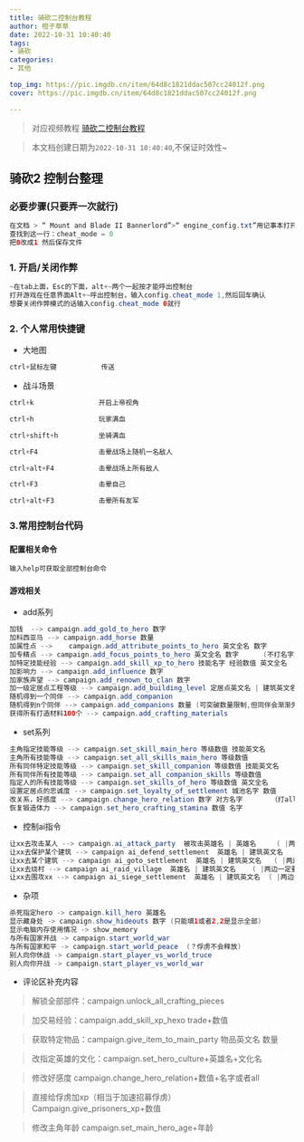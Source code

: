 ```yaml
---
title: 骑砍二控制台教程
author: 橙子草草
date: 2022-10-31 10:40:40
tags:
- 骑砍
categories: 
- 其他

top_img: https://pic.imgdb.cn/item/64d8c1821ddac507cc24012f.png
cover: https://pic.imgdb.cn/item/64d8c1821ddac507cc24012f.png

---
```


> 对应视频教程 [骑砍二控制台教程](https://www.bilibili.com/video/BV1iY411f76m)

> 本文档创建日期为`2022-10-31 10:40:40`,不保证时效性~


##  **骑砍2 控制台整理**

### 必要步骤(只要弄一次就行)

```java
在文档 > “ Mount and Blade II Bannerlord”>“ engine_config.txt”用记事本打开
查找到这一行：cheat_mode = 0
把0改成1 然后保存文件
```

### 1. 开启/关闭作弊

```java
~在tab上面，Esc的下面，alt+~两个一起按才能呼出控制台
打开游戏在任意界面Alt+~呼出控制台，输入config.cheat_mode 1,然后回车确认
想要关闭作弊模式的话输入config.cheat_mode 0就行
```

### 2. 个人常用快捷键

- 大地图

```java
ctrl+鼠标左键           传送
```

- 战斗场景

```java
ctrl+k                开启上帝视角

ctrl+h                玩家满血

ctrl+shift+h          坐骑满血

ctrl+F4               击晕战场上随机一名敌人

ctrl+alt+F4           击晕战场上所有敌人

ctrl+F3               击晕自己

ctrl+alt+F3           击晕所有友军
```



### 3.常用控制台代码

#### 配置相关命令

```java
输入help可获取全部控制台命令
```

####  游戏相关

- add系列

```java
加钱  --> campaign.add_gold_to_hero 数字
加科西亚马 --> campaign.add_horse 数量 
加属性点 -->	campaign.add_attribute_points_to_hero 英文全名 数字  		(不打名字只写数字就是给主角加)
加专精点 --> campaign.add_focus_points_to_hero 英文全名 数字		(不打名字就是给主角加)
加特定技能经验 --> campaign.add_skill_xp_to_hero 技能名字 经验数值 英文全名 	(不打名字就是给主角加)
加影响力 --> campaign.add_influence 数字
加家族声望 --> campaign.add_renown_to_clan 数字
加一级定居点工程等级 --> campaign.add_building_level 定居点英文名 | 建筑英文名 	( |两边一定要打空格)
随机得到一个同伴 --> campaign.add_companion
随机得到n个同伴 --> campaign.add_companions 数量 (可突破数量限制,但同伴会渐渐失踪直到伙伴限制)
获得所有打造材料100个 --> campaign.add_crafting_materials
```

- set系列

```java
主角指定技能等级 --> campaign.set_skill_main_hero 等级数值 技能英文名
主角所有技能等级 --> campaign.set_all_skills_main_hero 等级数值
所有同伴特定技能等级 --> campaign.set_skill_companion 等级数值 技能英文名
所有同伴所有技能等级 --> campaign.set_all_companion_skills 等级数值
指定人的所有技能等级 --> campaign.set_skills_of_hero 等级数值 英文全名
设置定居点的忠诚度 --> campaign.set_loyalty_of_settlement 城池名字 数值
改关系，好感度 --> campaign.change_hero_relation 数字 对方名字		（打all就是所有人）
恢复锻造体力 --> campaign.set_hero_crafting_stamina 数值 名字
```

- 控制ai指令

```java
让xx去攻击某人 --> campaign.ai_attack_party  被攻击英雄名 | 英雄名 	( |两边一定要打空格)
让xx去保护某个建筑 --> campaign ai_defend_settlement  英雄名 | 建筑英文名 	( |两边一定要打空格)
让xx去某个建筑 --> campaign ai_goto_settlement  英雄名 | 建筑英文名 	( |两边一定要打空格)
让xx去烧村 --> campaign ai_raid_village  英雄名 | 建筑英文名 	( |两边一定要打空格)
让xx去围攻xx --> campaign ai_siege_settlement  英雄名 | 建筑英文名 	( |两边一定要打空格)
```

- 杂项

```java
杀死指定hero -> campaign.kill_hero 英雄名
显示藏身处 -> campaign.show_hideouts 数字 (只能填1或者2,2是显示全部)
显示电脑内存使用情况 -> show_memory
与所有国家开战 -> campaign.start_world_war
与所有国家和平 -> campaign.start_world_peace  (？俘虏不会释放)
别人向你休战 -> campaign.start_player_vs_world_truce
别人向你开战 -> campaign.start_player_vs_world_war
```

- 评论区补充内容

> 解锁全部部件：campaign.unlock_all_crafting_pieces

> 加交易经验：campaign.add_skill_xp_hexo trade+数值

> 获取特定物品：campaign.give_item_to_main_party 物品英文名 数量 

> 改指定英雄的文化：campaign.set_hero_culture+英雄名+文化名

> 修改好感度 campaign.change_hero_relation+数值+名字或者all

> 直接给俘虏加xp（相当于加速招募俘虏）Campaign.give_prisoners_xp+数值

> 修改主角年龄 campaign.set_main_hero_age+年龄

